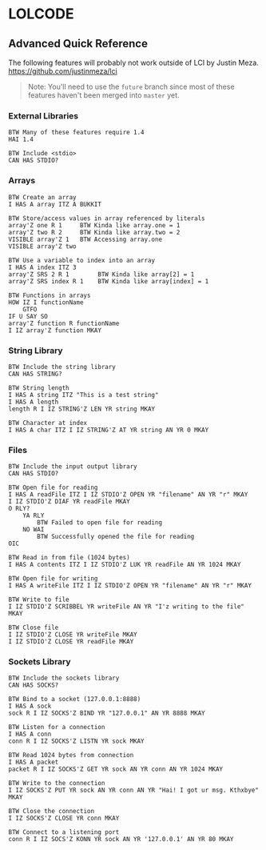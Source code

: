 LOLCODE
=======
Advanced Quick Reference
----------------------

The following features will probably not work outside of LCI by Justin Meza.
https://github.com/justinmeza/lci

> Note: You'll need to use the `future` branch since most of these
> features haven't been merged into `master` yet.

### External Libraries ###
	BTW Many of these features require 1.4
	HAI 1.4

	BTW Include <stdio>
	CAN HAS STDIO?

### Arrays ###
    BTW Create an array
    I HAS A array ITZ A BUKKIT

    BTW Store/access values in array referenced by literals
    array'Z one R 1     BTW Kinda like array.one = 1
    array'Z two R 2     BTW Kinda like array.two = 2
    VISIBLE array'Z 1   BTW Accessing array.one
    VISIBLE array'Z two

    BTW Use a variable to index into an array
    I HAS A index ITZ 3
    array'Z SRS 2 R 1        BTW Kinda like array[2] = 1
    array'Z SRS index R 1    BTW Kinda like array[index] = 1

	BTW Functions in arrays
	HOW IZ I functionName
		GTFO
	IF U SAY SO
	array'Z function R functionName
	I IZ array'Z function MKAY

### String Library ###
	BTW Include the string library
	CAN HAS STRING?

	BTW String length
	I HAS A string ITZ "This is a test string"
	I HAS A length
	length R I IZ STRING'Z LEN YR string MKAY

	BTW Character at index
	I HAS A char ITZ I IZ STRING'Z AT YR string AN YR 0 MKAY

### Files ###
	BTW Include the input output library
	CAN HAS STDIO?

	BTW Open file for reading
	I HAS A readFile ITZ I IZ STDIO'Z OPEN YR "filename" AN YR "r" MKAY
	I IZ STDIO'Z DIAF YR readFile MKAY
	O RLY?
		YA RLY
			BTW Failed to open file for reading
		NO WAI
			BTW Successfully opened the file for reading
	OIC

	BTW Read in from file (1024 bytes)
	I HAS A contents ITZ I IZ STDIO'Z LUK YR readFile AN YR 1024 MKAY

	BTW Open file for writing
	I HAS A writeFile ITZ I IZ STDIO'Z OPEN YR "filename" AN YR "r" MKAY

	BTW Write to file
	I IZ STDIO'Z SCRIBBEL YR writeFile AN YR "I'z writing to the file" MKAY

	BTW Close file
	I IZ STDIO'Z CLOSE YR writeFile MKAY
	I IZ STDIO'Z CLOSE YR readFile MKAY

### Sockets Library ###
	BTW Include the sockets library
	CAN HAS SOCKS?

	BTW Bind to a socket (127.0.0.1:8888)
	I HAS A sock
	sock R I IZ SOCKS'Z BIND YR "127.0.0.1" AN YR 8888 MKAY

	BTW Listen for a connection
	I HAS A conn
	conn R I IZ SOCKS'Z LISTN YR sock MKAY

	BTW Read 1024 bytes from connection
	I HAS A packet
	packet R I IZ SOCKS'Z GET YR sock AN YR conn AN YR 1024 MKAY

	BTW Write to the connection
	I IZ SOCKS'Z PUT YR sock AN YR conn AN YR "Hai! I got ur msg. Kthxbye" MKAY

	BTW Close the connection
	I IZ SOCKS'Z CLOSE YR conn MKAY

	BTW Connect to a listening port
	conn R I IZ SOCS'Z KONN YR sock AN YR '127.0.0.1' AN YR 80 MKAY

